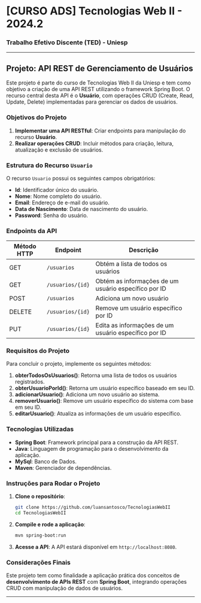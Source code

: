 
# [CURSO ADS] Tecnologias Web II - 2024.2

### Trabalho Efetivo Discente (TED) - Uniesp

---

## Projeto: API REST de Gerenciamento de Usuários

Este projeto é parte do curso de Tecnologias Web II da Uniesp e tem como objetivo a criação de uma API REST utilizando o framework Spring Boot. O recurso central desta API é o **Usuário**, com operações CRUD (Create, Read, Update, Delete) implementadas para gerenciar os dados de usuários.

### Objetivos do Projeto

1. **Implementar uma API RESTful**: Criar endpoints para manipulação do recurso **Usuário**.
2. **Realizar operações CRUD**: Incluir métodos para criação, leitura, atualização e exclusão de usuários.

### Estrutura do Recurso `Usuario`

O recurso `Usuario` possui os seguintes campos obrigatórios:

- **Id**: Identificador único do usuário.
- **Nome**: Nome completo do usuário.
- **Email**: Endereço de e-mail do usuário.
- **Data de Nascimento**: Data de nascimento do usuário.
- **Password**: Senha do usuário.

### Endpoints da API

| Método HTTP | Endpoint             | Descrição                              |
|-------------|----------------------|----------------------------------------|
| GET         | `/usuarios`          | Obtém a lista de todos os usuários     |
| GET         | `/usuarios/{id}`     | Obtém as informações de um usuário específico por ID |
| POST        | `/usuarios`          | Adiciona um novo usuário               |
| DELETE      | `/usuarios/{id}`     | Remove um usuário específico por ID    |
| PUT         | `/usuarios/{id}`     | Edita as informações de um usuário específico por ID |

### Requisitos do Projeto

Para concluir o projeto, implemente os seguintes métodos:

1. **obterTodosOsUsuarios()**: Retorna uma lista de todos os usuários registrados.
2. **obterUsuarioPorId()**: Retorna um usuário específico baseado em seu ID.
3. **adicionarUsuario()**: Adiciona um novo usuário ao sistema.
4. **removerUsuario()**: Remove um usuário específico do sistema com base em seu ID.
5. **editarUsuario()**: Atualiza as informações de um usuário específico.

### Tecnologias Utilizadas

- **Spring Boot**: Framework principal para a construção da API REST.
- **Java**: Linguagem de programação para o desenvolvimento da aplicação.
- **MySql**: Banco de Dados.
- **Maven**: Gerenciador de dependências.

### Instruções para Rodar o Projeto

1. **Clone o repositório**:
   ```bash
   git clone https://github.com/luansantosco/TecnologiasWebII
   cd TecnologiasWebII
   ```

2. **Compile e rode a aplicação**:
   ```bash
   mvn spring-boot:run
   ```

3. **Acesse a API**:
   A API estará disponível em `http://localhost:8080`.

### Considerações Finais

Este projeto tem como finalidade a aplicação prática dos conceitos de **desenvolvimento de APIs REST** com **Spring Boot**, integrando operações CRUD com manipulação de dados de usuários. 

---
